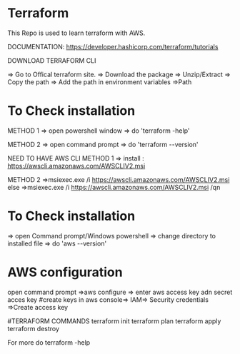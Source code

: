 # Terraform 
This Repo is used to learn terraform with AWS.



DOCUMENTATION: https://developer.hashicorp.com/terraform/tutorials

DOWNLOAD TERRAFORM CLI

=> Go to Offical terraform site.
=> Download the package
=> Unzip/Extract
=> Copy the path
=> Add the path in environment variables =>Path

# To Check installation

METHOD 1
=> open powershell window
=> do 'terraform -help'

METHOD 2
=> open command prompt
=> do 'terraform --version'


NEED TO HAVE AWS CLI
METHOD 1
=> install : https://awscli.amazonaws.com/AWSCLIV2.msi

METHOD 2
=>msiexec.exe /i https://awscli.amazonaws.com/AWSCLIV2.msi
else 
=>msiexec.exe /i https://awscli.amazonaws.com/AWSCLIV2.msi /qn


# To Check installation
=> open Command prompt/Windows powershell
=> change directory to installed file
=> do 'aws --version'




# AWS configuration
open command prompt
=>aws configure
=> enter aws access key adn secret acces key
#create keys in aws console=> IAM=> Security credentials =>Create access key



#TERRAFORM COMMANDS
terraform init
terraform plan
terraform apply
terraform destroy

For more do terraform -help
